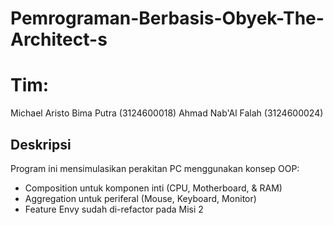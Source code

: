 # Pemrograman-Berbasis-Obyek-The-Architect-s

# Tim: 
Michael Aristo Bima Putra (3124600018)
Ahmad Nab'Al Falah (3124600024)

## Deskripsi
Program ini mensimulasikan perakitan PC menggunakan konsep OOP:
- Composition untuk komponen inti (CPU, Motherboard, & RAM)
- Aggregation untuk periferal (Mouse, Keyboard, Monitor)
- Feature Envy sudah di-refactor pada Misi 2
